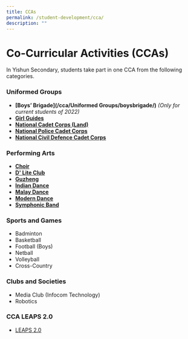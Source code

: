 ```yaml
---
title: CCAs
permalink: /student-development/cca/
description: ""
---
```

Co-Curricular Activities (CCAs)
===============================

In Yishun Secondary, students take part in one CCA from the following categories. 

### Uniformed Groups

* **[Boys’ Brigade](/cca/Uniformed Groups/boysbrigade/)** *(Only for current students of 2022)*
* **[Girl Guides](/cca/UniformedGroups/girlguides/)**
* **[National Cadet Corps (Land)](/ccaUniformedGroups/ncc/)**
* **[National Police Cadet Corps](/cca/UniformedGroups/npcc/)**
* **[National Civil Defence Cadet Corps](/cca/UniformedGroups/ncdcc/)**



### Performing Arts
* **[Choir](/cca/PerformingArts/choir/)**
* **[D' Lite Club](/cca/PerformingArts/dliteclub/)**
* **[Guzheng](/cca/PerformingArts/guzheng/)**
* **[Indian Dance](/cca/PerformingArts/indiandance/)**
* **[Malay Dance](/cca/PerformingArts/malaydance/)**
* **[Modern Dance](/cca/PerformingArts/moderndance/)**
* **[Symphonic Band](/cca/PerformingArts/symphonicband/)**


### Sports and Games
* Badminton
* Basketball
* Football (Boys)
* Netball
* Volleyball
* Cross-Country


### Clubs and Societies
* Media Club (Infocom Technology)
* Robotics


### CCA LEAPS 2.0

*   [LEAPS 2.0](https://yishunsec.moe.edu.sg/qql/slot/u276/Holistic%20Education/Student%20Development/CCA/CCA%20LEAPS%202.0/LEAPS-2.0-Parents.pdf)